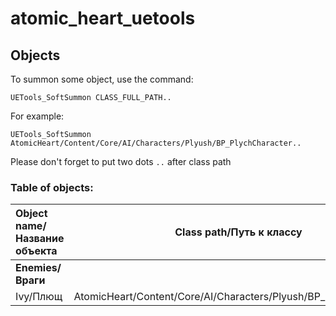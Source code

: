 # atomic_heart_uetools

## Objects

To summon some object, use the command:

    UETools_SoftSummon CLASS_FULL_PATH..

For example:

    UETools_SoftSummon AtomicHeart/Content/Core/AI/Characters/Plyush/BP_PlychCharacter..

Please don't forget to put two dots `..` after class path

### Table of objects:

| Object name/Название объекта |                  Class path/Путь к классу                         | Comment/Комментарий         |
|:-----------------------------|:-----------------------------------------------------------------:|:----------------------------|
| **Enemies/Враги**            |                                                                   |                             |
| Ivy/Плющ                     | AtomicHeart/Content/Core/AI/Characters/Plyush/BP_PlychCharacter.. |                             |
